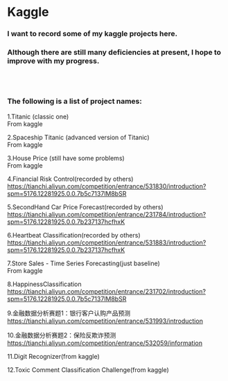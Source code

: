 # Kaggle

### I want to record some of my kaggle projects here.<br/>

### Although there are still many deficiencies at present, I hope to improve with my progress.<br/>

<br/>

<br/>

### **The following is a list of project names:**

1.Titanic (classic one)<br/>
From kaggle<br/>

2.Spaceship Titanic (advanced version of Titanic)<br/>
From kaggle<br/>

3.House Price (still have some problems)<br/>
From kaggle<br/>

4.Financial Risk Control(recorded by others)<br/>
https://tianchi.aliyun.com/competition/entrance/531830/introduction?spm=5176.12281925.0.0.7b5c7137lM8bSR<br/>

5.SecondHand Car Price Forecast(recorded by others)<br/>
https://tianchi.aliyun.com/competition/entrance/231784/introduction?spm=5176.12281925.0.0.7b237137hcfhxK<br/>

6.Heartbeat Classification(recorded by others)<br/>
https://tianchi.aliyun.com/competition/entrance/531883/introduction?spm=5176.12281925.0.0.7b237137hcfhxK<br/>

7.Store Sales - Time Series Forecasting(just baseline)<br/>
From kaggle<br/>

8.HappinessClassification<br/>
https://tianchi.aliyun.com/competition/entrance/231702/introduction?spm=5176.12281925.0.0.7b5c7137lM8bSR<br/>

9.金融数据分析赛题1：银行客户认购产品预测<br/>
https://tianchi.aliyun.com/competition/entrance/531993/introduction<br/>

10.金融数据分析赛题2：保险反欺诈预测<br/>
https://tianchi.aliyun.com/competition/entrance/532059/information<br/>

11.Digit Recognizer(from kaggle)<br/>

12.Toxic Comment Classification Challenge(from kaggle)<br/>
